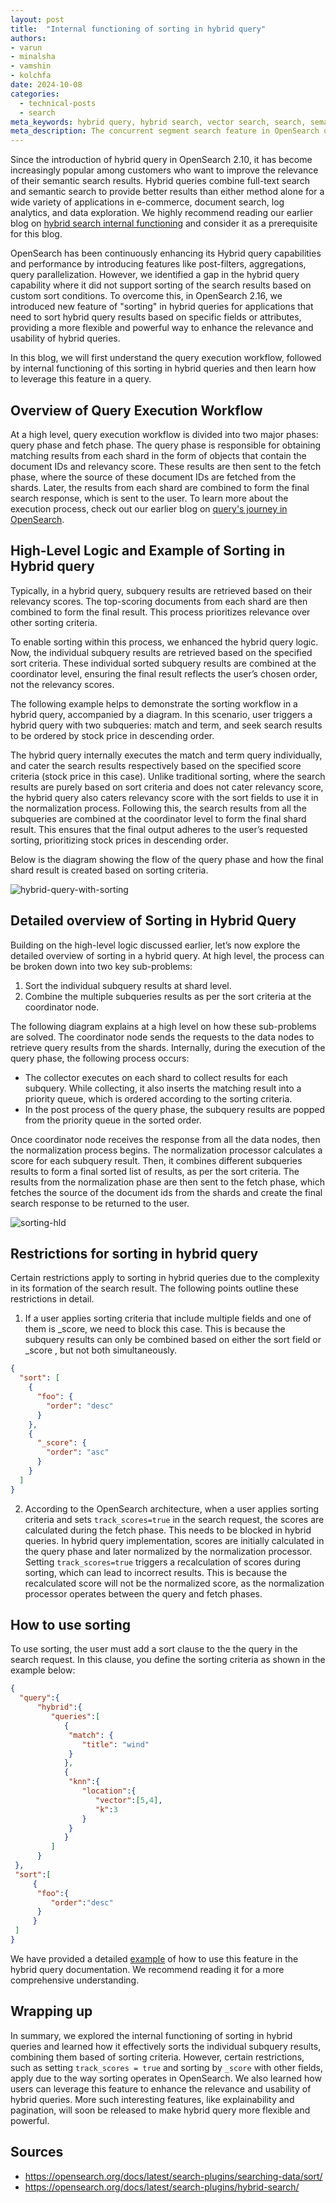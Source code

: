 ```yaml
---
layout: post
title:  "Internal functioning of sorting in hybrid query"
authors:
- varun
- minalsha
- vamshin
- kolchfa
date: 2024-10-08
categories:
  - technical-posts
  - search
meta_keywords: hybrid query, hybrid search, vector search, search, semantic and keyword search
meta_description: The concurrent segment search feature in OpenSearch optimizes CPU usage and enhances vector search performance by executing queries in parallel across multiple segments within a shard.
---
```


Since the introduction of hybrid query in OpenSearch 2.10, it has become increasingly popular among customers who want to improve the relevance of their semantic search results. Hybrid queries combine full-text search and semantic search to provide better results than either method alone for a wide variety of applications in e-commerce, document search, log analytics, and data exploration. We highly recommend reading our earlier blog on [hybrid search internal functioning](https://opensearch.org/blog/hybrid-search/) and consider it as a prerequisite for this blog.

OpenSearch has been continuously enhancing its Hybrid query capabilities and performance by introducing features like post-filters, aggregations, query parallelization. However, we identified a gap in the hybrid query capability where it did not support sorting of the search results based on custom sort conditions. To overcome this, in OpenSearch 2.16, we introduced new feature of "sorting" in hybrid queries for applications that need to sort hybrid query results based on specific fields or attributes, providing a more flexible and powerful way to enhance the relevance and usability of hybrid queries.

In this blog, we will first understand the query execution workflow, followed by internal functioning of this sorting in hybrid queries and then learn how to leverage this feature in a query. 

## Overview of Query Execution Workflow

At a high level, query execution workflow is divided into two major phases: query phase and fetch phase. The query phase is responsible for obtaining matching results from each shard in the form of objects that contain the document IDs and relevancy score. These results are then sent to the fetch phase, where the source of these document IDs are fetched from the shards. Later, the results from each shard are combined to form the final search response, which is sent to the user. To learn more about the execution process, check out our earlier blog on [query's journey in OpenSearch](https://opensearch.org/blog/a-query-or-there-and-back-again/). 

## High-Level Logic and Example of Sorting in Hybrid query

Typically, in a hybrid query, subquery results are retrieved based on their relevancy scores. The top-scoring documents from each shard are then combined to form the final result. This process prioritizes relevance over other sorting criteria.

To enable sorting within this process, we enhanced the hybrid query logic. Now, the individual subquery results are retrieved based on the specified sort criteria. These individual sorted subquery results are combined at the coordinator level, ensuring the final result reflects the user’s chosen order, not the relevancy scores.

The following example helps to demonstrate the sorting workflow in a hybrid query, accompanied by a diagram. In this scenario, user triggers a hybrid query with two subqueries: match and term, and seek search results to be ordered by stock price in descending order.

The hybrid query internally executes the match and term query individually, and cater the search results respectively based on the specified score criteria (stock price in this case). Unlike traditional sorting, where the search results are purely based on sort criteria and does not cater relevancy score, the hybrid query also caters relevancy score with the sort fields to use it in the normalization process. Following this, the search results from all the subqueries are combined at the coordinator level to form the final shard result. This ensures that the final output adheres to the user’s requested sorting, prioritizing stock prices in descending order.

Below is the diagram showing the flow of the query phase and how the final shard result is created based on sorting criteria.

![hybrid-query-with-sorting](/assets/media/blog-images/2024-10-08-internal-functioning-of-sorting-in-hybrid-search/Hybrid-query-with-sorting.png)

## Detailed overview of Sorting in Hybrid Query 

Building on the high-level logic discussed earlier, let’s now explore the detailed overview of sorting in a hybrid query. At high level, the process can be broken down into two key sub-problems:

1. Sort the individual subquery results at shard level.
2. Combine the multiple subqueries results as per the sort criteria at the coordinator node.

The following diagram explains at a high level on how these sub-problems are solved. The coordinator node sends the requests to the data nodes to retrieve query results from the shards. Internally, during the execution of the query phase, the following process occurs:

* The collector executes on each shard to collect results for each subquery. While collecting, it also inserts the matching result into a priority queue, which is ordered according to the sorting criteria.
* In the post process of the query phase, the subquery results are popped from the priority queue in the sorted order.

Once coordinator node receives the response from all the data nodes, then the normalization process begins. The normalization processor calculates a score for each subquery result. Then, it combines different subqueries results to form a final sorted list of results, as per the sort criteria. The results from the normalization phase are then sent to the fetch phase, which fetches the source of the document ids from the shards and create the final search response to be returned to the user. 

![sorting-hld](/assets/media/blog-images/2024-10-08-internal-functioning-of-sorting-in-hybrid-search/Sorting-hld.png)

## Restrictions for sorting in hybrid query

Certain restrictions apply to sorting in hybrid queries due to the complexity in its formation of the search result. The following points outline these restrictions in detail.

1. If a user applies sorting criteria that include multiple fields and one of them is _score, we need to block this case. This is because the subquery results can only be combined based on either the sort field or _score , but not both simultaneously.

```json
{
  "sort": [
    {
      "foo": {
        "order": "desc"
      }
    },
    {
      "_score": {
        "order": "asc"
      }
    }
  ]
}
```

2. According to the OpenSearch architecture, when a user applies sorting criteria and sets `track_scores=true` in the search request, the scores are calculated during the fetch phase. This needs to be blocked in hybrid queries. In hybrid query implementation, scores are initially calculated in the query phase and later normalized by the normalization processor. Setting `track_scores=true` triggers a recalculation of scores during sorting, which can lead to incorrect results. This is because the recalculated score will not be the normalized score, as the normalization processor operates between the query and fetch phases.

## How to use sorting

To use sorting, the user must add a sort clause to the the query in the search request. In this clause, you define the sorting criteria as shown in the example below:

```json
{
  "query":{
      "hybrid":{
         "queries":[
            {
             "match": {
                "title": "wind"
             }
            },
            {
             "knn":{
                "location":{
                   "vector":[5,4],
                   "k":3
                }
             }
            }
         ]
      }
 },
 "sort":[
     {
      "foo":{
         "order":"desc"
      }
     } 
 ]
}
```
We have provided a detailed [example](https://opensearch.org/docs/latest/search-plugins/hybrid-search/#using-sorting-with-a-hybrid-query) of how to use this feature in the hybrid query documentation. We recommend reading it for a more comprehensive understanding.

## Wrapping up

In summary, we explored the internal functioning of sorting in hybrid queries and learned how it effectively sorts the individual subquery results, combining them based of sorting criteria. However, certain restrictions, such as setting `track_scores = true` and sorting by `_score` with other fields, apply due to the way sorting operates in OpenSearch. We also learned how users can leverage this feature to enhance the relevance and usability of hybrid queries. More such interesting features, like explainability and pagination, will soon be released to make hybrid query more flexible and powerful.

## Sources

* https://opensearch.org/docs/latest/search-plugins/searching-data/sort/
* https://opensearch.org/docs/latest/search-plugins/hybrid-search/

